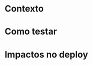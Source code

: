 # Contexto
<!--
Descreva brevemente:
  1) Qual a necessidade/demanda que levou à criação da tarefa;
  2) O método escolhido como solução;
  3) O objetivo alcançado com o PR.
-->

# Como testar
<!--
Descreva todos os passos a serem replicados para testar as partes de código impactadas pelas suas mudanças.
-->

# Impactos no deploy
<!--
Descreva todos os passos necessários para concluir o deploy da solução desenvolvida neste PR.
-->